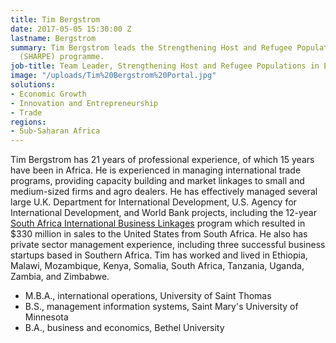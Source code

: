 ```yaml
---
title: Tim Bergstrom
date: 2017-05-05 15:30:00 Z
lastname: Bergstrom
summary: Tim Bergstrom leads the Strengthening Host and Refugee Populations in Ethiopia
  (SHARPE) programme.
job-title: Team Leader, Strengthening Host and Refugee Populations in Ethiopia (SHARPE)
image: "/uploads/Tim%20Bergstrom%20Portal.jpg"
solutions:
- Economic Growth
- Innovation and Entrepreneurship
- Trade
regions:
- Sub-Saharan Africa
---
```


Tim Bergstrom has 21 years of professional experience, of which 15 years have been in Africa. He is experienced in managing international trade programs, providing capacity building and market linkages to small and medium-sized firms and agro dealers. He has effectively managed several large U.K. Department for International Development, U.S. Agency for International Development, and World Bank projects, including the 12-year [South Africa International Business Linkages](https://www.dai.com/our-work/projects/south-africa-international-business-linkages-ii-saibl-ii) program which resulted in $330 million in sales to the United States from South Africa. He also has private sector management experience, including three successful business startups based in Southern Africa. Tim has worked and lived in Ethiopia, Malawi, Mozambique, Kenya, Somalia, South Africa, Tanzania, Uganda, Zambia, and Zimbabwe.

* M.B.A., international operations, University of Saint Thomas
* B.S., management information systems, Saint Mary's University of Minnesota
* B.A., business and economics, Bethel University